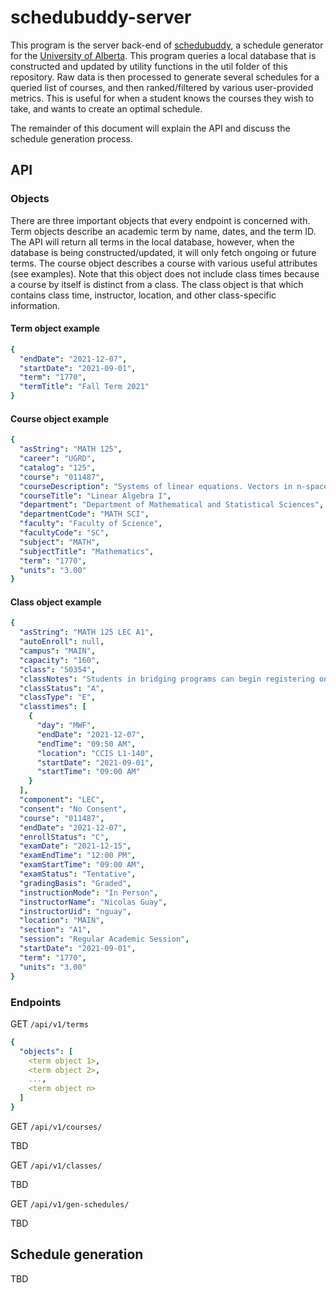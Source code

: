 # schedubuddy-server

This program is the server back-end of [schedubuddy](https://schedubuddy.com/), a schedule generator for the [University of Alberta](https://www.ualberta.ca/index.html).
This program queries a local database that is constructed and updated by utility functions in the util folder of this repository.
Raw data is then processed to generate several schedules for a queried list of courses, and then ranked/filtered by various user-provided metrics.
This is useful for when a student knows the courses they wish to take, and wants to create an optimal schedule.

The remainder of this document will explain the API and discuss the schedule generation process.

## API

### Objects
There are three important objects that every endpoint is concerned with.
Term objects describe an academic term by name, dates, and the term ID.
The API will return all terms in the local database, however, when the database is being constructed/updated, it will only fetch ongoing or future terms.
The course object describes a course with various useful attributes (see examples).
Note that this object does not include class times because a course by itself is distinct from a class.
The class object is that which contains class time, instructor, location, and other class-specific information.

#### Term object example
```yaml
{
  "endDate": "2021-12-07", 
  "startDate": "2021-09-01", 
  "term": "1770", 
  "termTitle": "Fall Term 2021"
}
```

#### Course object example
```yaml
{
  "asString": "MATH 125", 
  "career": "UGRD", 
  "catalog": "125", 
  "course": "011487", 
  "courseDescription": "Systems of linear equations. Vectors in n-space, vector equations of ...", 
  "courseTitle": "Linear Algebra I", 
  "department": "Department of Mathematical and Statistical Sciences", 
  "departmentCode": "MATH SCI", 
  "faculty": "Faculty of Science", 
  "facultyCode": "SC", 
  "subject": "MATH", 
  "subjectTitle": "Mathematics", 
  "term": "1770", 
  "units": "3.00"
} 
```

#### Class object example
```yaml
{
  "asString": "MATH 125 LEC A1", 
  "autoEnroll": null, 
  "campus": "MAIN", 
  "capacity": "160", 
  "class": "50354", 
  "classNotes": "Students in bridging programs can begin registering on Sept 7.", 
  "classStatus": "A", 
  "classType": "E", 
  "classtimes": [
    {
      "day": "MWF", 
      "endDate": "2021-12-07", 
      "endTime": "09:50 AM", 
      "location": "CCIS L1-140", 
      "startDate": "2021-09-01", 
      "startTime": "09:00 AM"
    }
  ], 
  "component": "LEC", 
  "consent": "No Consent", 
  "course": "011487", 
  "endDate": "2021-12-07", 
  "enrollStatus": "C", 
  "examDate": "2021-12-15", 
  "examEndTime": "12:00 PM", 
  "examStartTime": "09:00 AM", 
  "examStatus": "Tentative", 
  "gradingBasis": "Graded", 
  "instructionMode": "In Person", 
  "instructorName": "Nicolas Guay", 
  "instructorUid": "nguay", 
  "location": "MAIN", 
  "section": "A1", 
  "session": "Regular Academic Session", 
  "startDate": "2021-09-01", 
  "term": "1770", 
  "units": "3.00"
}
```

### Endpoints

GET `/api/v1/terms`
```yaml
{
  "objects": [
    <term object 1>,
    <term object 2>,
    ...,
    <term object n>
  ]
}
```

GET `/api/v1/courses/`

TBD

GET `/api/v1/classes/`

TBD

GET `/api/v1/gen-schedules/`

TBD

## Schedule generation

TBD
